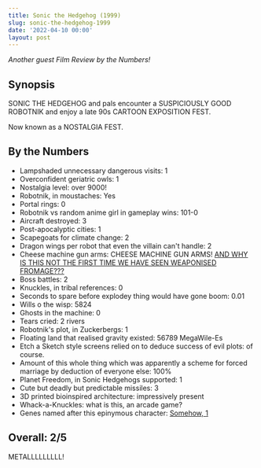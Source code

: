 ```yaml
---
title: Sonic the Hedgehog (1999)
slug: sonic-the-hedgehog-1999
date: '2022-04-10 00:00'
layout: post
---
```


*Another guest Film Review by the Numbers!*

## Synopsis

SONIC THE HEDGEHOG and pals encounter a SUSPICIOUSLY GOOD ROBOTNIK and enjoy a late 90s CARTOON EXPOSITION FEST.

Now known as a NOSTALGIA FEST.

## By the Numbers

* Lampshaded unnecessary dangerous visits: 1
* Overconfident geriatric owls: 1
* Nostalgia level: over 9000!
* Robotnik, in moustaches: Yes
* Portal rings: 0
* Robotnik vs random anime girl in gameplay wins: 101-0
* Aircraft destroyed: 3
* Post-apocalyptic cities: 1
* Scapegoats for climate change: 2
* Dragon wings per robot that even the villain can't handle: 2
* Cheese machine gun arms: CHEESE MACHINE GUN ARMS! [AND WHY IS THIS NOT THE FIRST TIME WE HAVE SEEN WEAPONISED FROMAGE???](/filmreviews/david-copperfield/)
* Boss battles: 2
* Knuckles, in tribal references: 0
* Seconds to spare before explodey thing would have gone boom: 0.01
* Wills o the wisp: 5824
* Ghosts in the machine: 0
* Tears cried: 2 rivers
* Robotnik's plot, in Zuckerbergs: 1
* Floating land that realised gravity existed: 56789 MegaWile-Es
* Etch a Sketch style screens relied on to deduce success of evil plots: of course.
* Amount of this whole thing which was apparently a scheme for forced marriage by deduction of everyone else: 100%
* Planet Freedom, in Sonic Hedgehogs supported: 1
* Cute but deadly but predictable missiles: 3
* 3D printed bioinspired architecture: impressively present
* Whack-a-Knuckles: what is this, an arcade game?
* Genes named after this epinymous character: [Somehow, 1](https://www.ncbi.nlm.nih.gov/pmc/articles/PMC1187306/)

## Overall: 2/5

METALLLLLLLLL!
